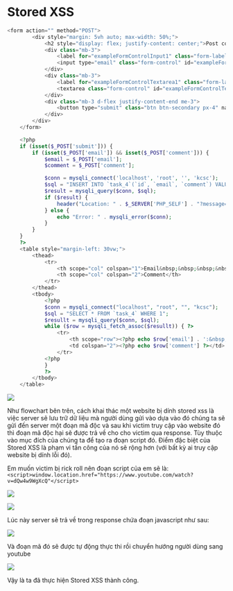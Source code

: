 # Stored XSS

```php
<form action="" method="POST">
        <div style="margin: 5vh auto; max-width: 50%;">
            <h2 style="display: flex; justify-content: center;">Post comment here:</h2>
            <div class="mb-3">
                <label for="exampleFormControlInput1" class="form-label">Email address</label>
                <input type="email" class="form-control" id="exampleFormControlInput1" name="email" placeholder="name@example.com">
            </div>
            <div class="mb-3">
                <label for="exampleFormControlTextarea1" class="form-label">Your comment:</label>
                <textarea class="form-control" id="exampleFormControlTextarea1" name="comment" rows="3"></textarea>
            </div>
            <div class="mb-3 d-flex justify-content-end me-3">
                <button type="submit" class="btn btn-secondary px-4" name="submit">Submit</button>
            </div>
        </div>
    </form>

    <?php
    if (isset($_POST['submit'])) {
        if (isset($_POST['email']) && isset($_POST['comment'])) {
            $email = $_POST['email'];
            $comment = $_POST['comment'];

            $conn = mysqli_connect('localhost', 'root', '', 'kcsc');
            $sql = "INSERT INTO `task_4`(`id`, `email`, `comment`) VALUES (null,'$email','$comment')";
            $result = mysqli_query($conn, $sql);
            if ($result) {
                header("Location: " . $_SERVER['PHP_SELF'] . "?message=Comment posted successfully");
            } else {
                echo "Error: " . mysqli_error($conn);
            }
        }
    }
    ?>
    <table style="margin-left: 30vw;">
        <thead>
            <tr>
                <th scope="col" colspan="1">Email&nbsp;&nbsp;&nbsp;&nbsp;</th>
                <th scope="col" colspan="2">Comment</th>
            </tr>
        </thead>
        <tbody>
            <?php
            $conn = mysqli_connect("localhost", "root", "", "kcsc");
            $sql = "SELECT * FROM `task_4` WHERE 1";
            $resullt = mysqli_query($conn, $sql);
            while ($row = mysqli_fetch_assoc($resullt)) { ?>
                <tr>
                    <th scope="row"><?php echo $row['email'] . ':&nbsp;&nbsp;&nbsp;&nbsp;' ?></th>
                    <td colspan="2"><?php echo $row['comment'] ?></td>
                </tr>
            <?php
            }
            ?>
        </tbody>
    </table>
```

![](https://images.viblo.asia/f0648231-6f0d-4bd7-988a-a471f2a05e37.png)

Như flowchart bên trên, cách khai thác một website bị dính stored xss là việc server sẽ lưu trữ dữ liệu mà người dùng gửi vào dựa vào đó chúng ta sẽ gửi đến server một đoạn mã độc và sau khi victim truy cập vào website đó thì đoạn mã độc hại sẽ được trả về cho cho victim qua response.  Tùy thuộc vào mục đích của chúng ta để tạo ra đoạn script đó. Điểm đặc biệt của Stored XSS là phạm vi tấn công của nó sẽ rộng hơn (với bất kỳ ai truy cập website bị dính lỗi đó).

Em muốn victim bị rick roll nên đoạn script của em sẽ là: `<script>window.location.href="https://www.youtube.com/watch?v=dQw4w9WgXcQ"</script>`

![](https://i.imgur.com/2bKsNcF.png)

![](https://i.imgur.com/kY2LXZX.png)

Lúc này server sẽ trả về trong response chứa đoạn javascript như sau:

![](https://i.imgur.com/WH1WFv1.png)

Và đoạn mã đó sẽ được tự động thực thi rồi chuyển hướng người dùng sang youtube

![](https://i.imgur.com/Ley3axF.png)

Vậy là ta đã thực hiện Stored XSS thành công.